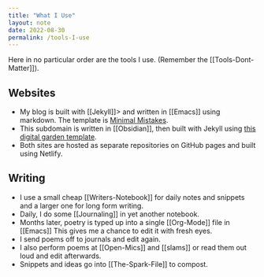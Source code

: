```yaml
---
title: "What I Use"
layout: note
date: 2022-08-30
permalink: /tools-I-use
---
```


Here in no particular order are the tools I use. (Remember the [[Tools-Dont-Matter]]). 

## Websites

-   My blog is built with [[Jekyll]]> and written in [[Emacs]] using markdown. The template is <a href="https://mmistakes.github.io/minimal-mistakes/" >Minimal Mistakes</a>.
-   This subdomain is written in [[Obsidian]], then built with Jekyll using <a href=“https://digital-garden-jekyll-template.netlify.app/”>this digital garden template</a>.
-   Both sites are hosted as separate repositories on GitHub pages and built using Netlify.

## Writing

-   I use a small cheap [[Writers-Notebook]] for daily notes and snippets and a larger one for long form writing.
-   Daily, I do some [[Journaling]] in yet another notebook.
-   Months later, poetry is typed up into a single [[Org-Mode]] file in [[Emacs]] This gives me a chance to edit it with fresh eyes.
-   I send poems off to journals and edit again.
-   I also perform poems at [[Open-Mics]] and [[slams]] or read them out loud and edit afterwards.
-   Snippets and ideas go into [[The-Spark-File]] to compost.
